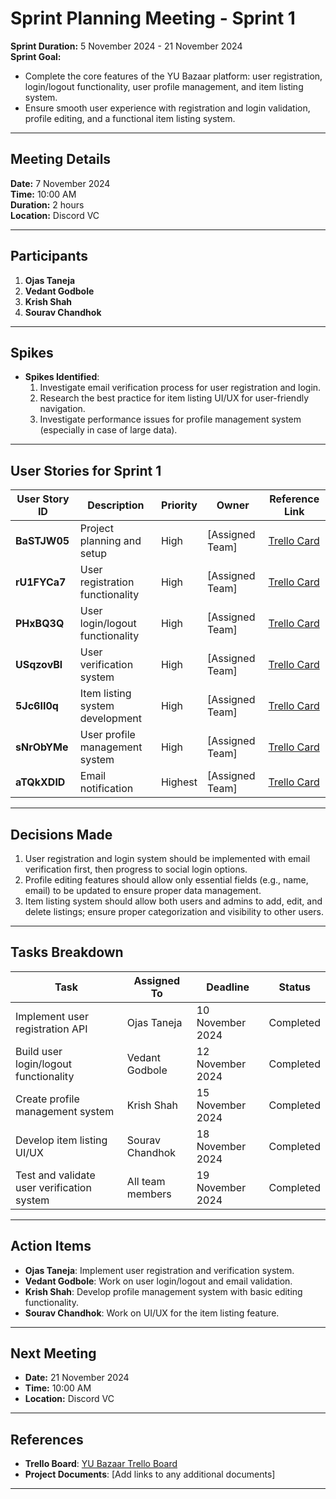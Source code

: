 # **Sprint Planning Meeting - Sprint 1**

**Sprint Duration:** 5 November 2024 - 21 November 2024  
**Sprint Goal:**  
- Complete the core features of the YU Bazaar platform: user registration, login/logout functionality, user profile management, and item listing system.
- Ensure smooth user experience with registration and login validation, profile editing, and a functional item listing system.

---

## **Meeting Details**

**Date:** 7 November 2024  
**Time:** 10:00 AM  
**Duration:** 2 hours  
**Location:** Discord VC  

---

## **Participants**
1. **Ojas Taneja**  
2. **Vedant Godbole**  
3. **Krish Shah**  
4. **Sourav Chandhok**  
---

## **Spikes**
- **Spikes Identified**:  
  1. Investigate email verification process for user registration and login.
  2. Research the best practice for item listing UI/UX for user-friendly navigation.  
  3. Investigate performance issues for profile management system (especially in case of large data).

---

## **User Stories for Sprint 1**
| **User Story ID**    | **Description**                                   | **Priority** | **Owner**      | **Reference Link**                                 |
|----------------------|---------------------------------------------------|--------------|----------------|---------------------------------------------------|
| **BaSTJW05**          | Project planning and setup                       | High         | [Assigned Team]| [Trello Card](https://trello.com/b/sPYHEcIl/yu-bazaar) |
| **rU1FYCa7**          | User registration functionality                  | High         | [Assigned Team]| [Trello Card](https://trello.com/b/sPYHEcIl/yu-bazaar) |
| **PHxBQ3Q**           | User login/logout functionality                  | High         | [Assigned Team]| [Trello Card](https://trello.com/b/sPYHEcIl/yu-bazaar) |
| **USqzovBl**          | User verification system                         | High         | [Assigned Team]| [Trello Card](https://trello.com/b/sPYHEcIl/yu-bazaar) |
| **5Jc6II0q**          | Item listing system development                  | High         | [Assigned Team]| [Trello Card](https://trello.com/b/sPYHEcIl/yu-bazaar) |
| **sNrObYMe**          | User profile management system                   | High         | [Assigned Team]| [Trello Card](https://trello.com/b/sPYHEcIl/yu-bazaar) |
| **aTQkXDlD**          | Email notification                               | Highest      | [Assigned Team]| [Trello Card](https://trello.com/b/sPYHEcIl/yu-bazaar) |



---

## **Decisions Made**  
1. User registration and login system should be implemented with email verification first, then progress to social login options.  
2. Profile editing features should allow only essential fields (e.g., name, email) to be updated to ensure proper data management.  
3. Item listing system should allow both users and admins to add, edit, and delete listings; ensure proper categorization and visibility to other users.

---

## **Tasks Breakdown**
| **Task**                                             | **Assigned To**     | **Deadline**      | **Status**         |
|------------------------------------------------------|---------------------|-------------------|--------------------|
| Implement user registration API                      | Ojas Taneja         | 10 November 2024  | Completed          |
| Build user login/logout functionality                | Vedant Godbole      | 12 November 2024  | Completed          |
| Create profile management system                     | Krish Shah          | 15 November 2024  | Completed          |
| Develop item listing UI/UX                           | Sourav Chandhok     | 18 November 2024  | Completed          |
| Test and validate user verification system           | All team members    | 19 November 2024  | Completed          |

---

## **Action Items**  
- **Ojas Taneja**: Implement user registration and verification system.  
- **Vedant Godbole**: Work on user login/logout and email validation.  
- **Krish Shah**: Develop profile management system with basic editing functionality.  
- **Sourav Chandhok**: Work on UI/UX for the item listing feature.

---

## **Next Meeting**
- **Date:** 21 November 2024  
- **Time:** 10:00 AM  
- **Location:** Discord VC  

---

## **References**  
- **Trello Board**: [YU Bazaar Trello Board](https://trello.com/b/sPYHEcIl/yu-bazaar)  
- **Project Documents**: [Add links to any additional documents]

---

